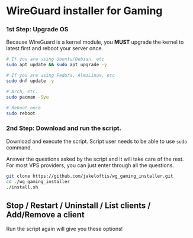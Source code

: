 # WireGuard installer for Gaming

### 1st Step: Upgrade OS

Because WireGuard is a kernel module, you **MUST** upgrade the kernel to latest first and reboot your server once.

```bash
# If you are using Ubuntu/Debian, etc
sudo apt update && sudo apt upgrade -y

# If you are using Fedora, AlmaLinux, etc
sudo dnf update -y

# Arch, etc.
sudo pacman -Syu

# Reboot once
sudo reboot
```

### 2nd Step: Download and run the script.

Download and execute the script. Script user needs to be able to use `sudo` command.

Answer the questions asked by the script and it will take care of the rest. For most VPS providers, you can just enter through all the questions.

```bash
git clone https://github.com/jakeloftis/wg_gaming_installer.git
cd ./wg_gaming_installer
./install.sh
```
## Stop / Restart / Uninstall / List clients / Add/Remove a client 

Run the script again will give you these options!
